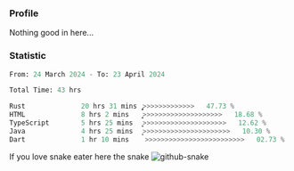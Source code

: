 ### Profile 

Nothing good in here...

### Statistic
<!--START_SECTION:waka-->

```python
From: 24 March 2024 - To: 23 April 2024

Total Time: 43 hrs

Rust              20 hrs 31 mins  ̡͎͎͎͎͎͎͎͎͎͎͎>>>>>>>>>>>>>   47.73 %
HTML              8 hrs 2 mins    ͎͎͎͎̝>>>>>>>>>>>>>>>>>>>>   18.68 %
TypeScript        5 hrs 25 mins   ͎͎͎͕>>>>>>>>>>>>>>>>>>>>>   12.62 %
Java              4 hrs 25 mins   ͎͎̦>>>>>>>>>>>>>>>>>>>>>>   10.30 %
Dart              1 hr 10 mins    >>>>>>>>>>>>>>>>>>>>>>>>>   02.73 %
```

<!--END_SECTION:waka-->

If you love snake eater here the snake 
<picture>
  <source media="(prefers-color-scheme: dark)" srcset="https://github.com/pradana4648/pradana4648/blob/c0566a83ca6ea5f2e46bab00e717c4c82b4b5c4c/github-contribution-grid-snake-dark.svg" />
  <source media="(prefers-color-scheme: light)" srcset="https://github.com/pradana4648/pradana4648/blob/c0566a83ca6ea5f2e46bab00e717c4c82b4b5c4c/github-contribution-grid-snake.svg" />
  <img alt="github-snake" src="https://github.com/pradana4648/pradana4648/blob/c0566a83ca6ea5f2e46bab00e717c4c82b4b5c4c/github-contribution-grid-snake.svg" />
</picture>
